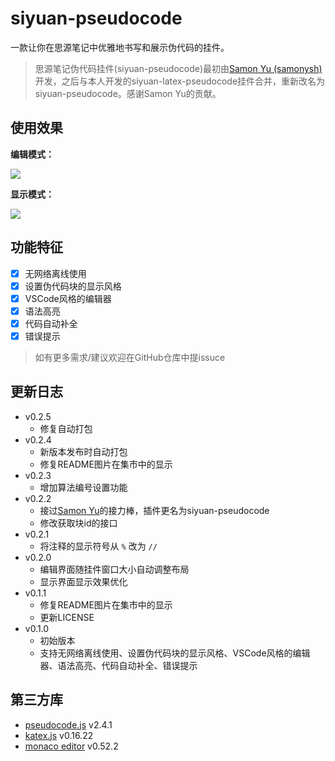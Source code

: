 # siyuan-pseudocode

一款让你在思源笔记中优雅地书写和展示伪代码的挂件。

> 思源笔记伪代码挂件(siyuan-pseudocode)最初由[Samon Yu (samonysh)](https://github.com/samonysh/)开发，之后与本人开发的siyuan-latex-pseudocode挂件合并，重新改名为siyuan-pseudocode。感谢Samon Yu的贡献。

## 使用效果

**编辑模式：**

![](https://b3logfile.com/file/2025/05/image-9AkQwm0.png)

**显示模式：**

![](https://b3logfile.com/file/2025/05/image-cR6oUjq.png)

## 功能特征

- [x] 无网络离线使用
- [x] 设置伪代码块的显示风格
- [x] VSCode风格的编辑器
- [x] 语法高亮
- [x] 代码自动补全
- [x] 错误提示

> 如有更多需求/建议欢迎在GitHub仓库中提issuce

## 更新日志

+ v0.2.5
    + 修复自动打包
+ v0.2.4
    + 新版本发布时自动打包
    + 修复README图片在集市中的显示
+ v0.2.3
    + 增加算法编号设置功能
+ v0.2.2
    + 接过[Samon Yu](https://github.com/samonysh/)的接力棒，插件更名为siyuan-pseudocode
    + 修改获取块id的接口
+ v0.2.1
    + 将注释的显示符号从 `%` 改为 `//`
+ v0.2.0
    + 编辑界面随挂件窗口大小自动调整布局
    + 显示界面显示效果优化
+ v0.1.1
    + 修复README图片在集市中的显示
    + 更新LICENSE
+ v0.1.0
    + 初始版本
    + 支持无网络离线使用、设置伪代码块的显示风格、VSCode风格的编辑器、语法高亮、代码自动补全、错误提示

## 第三方库

+ [pseudocode.js](saswatpadhi.github.io/pseudocode.js) v2.4.1
+ [katex.js](https://katex.org/) v0.16.22
+ [monaco editor](https://microsoft.github.io/monaco-editor/) v0.52.2

